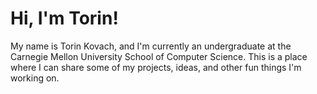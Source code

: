 # Hi, I'm Torin!
My name is Torin Kovach, and I'm currently an undergraduate at the Carnegie Mellon University School of Computer Science. This is a place where I can share some of my projects, ideas, and other fun things I'm working on. 



<!--stackedit_data:
eyJoaXN0b3J5IjpbLTczMzc0NzIxNl19
-->